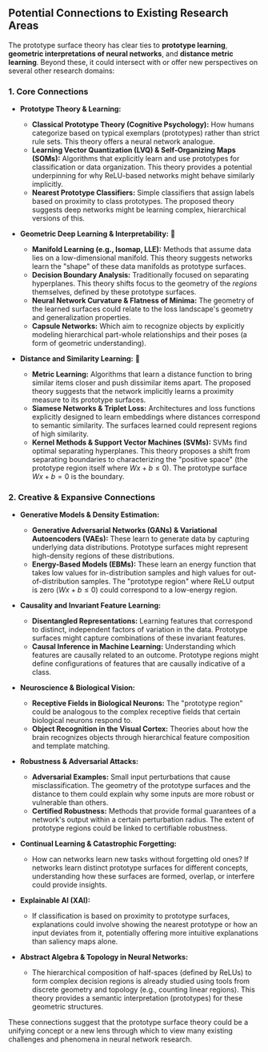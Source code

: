 ## Potential Connections to Existing Research Areas

The prototype surface theory has clear ties to **prototype learning**, **geometric interpretations of neural networks**, and **distance metric learning**. Beyond these, it could intersect with or offer new perspectives on several other research domains:

### **1. Core Connections** 

* **Prototype Theory & Learning:**
    * **Classical Prototype Theory (Cognitive Psychology):** How humans categorize based on typical exemplars (prototypes) rather than strict rule sets. This theory offers a neural network analogue.
    * **Learning Vector Quantization (LVQ) & Self-Organizing Maps (SOMs):** Algorithms that explicitly learn and use prototypes for classification or data organization. This theory provides a potential underpinning for why ReLU-based networks might behave similarly implicitly.
    * **Nearest Prototype Classifiers:** Simple classifiers that assign labels based on proximity to class prototypes. The proposed theory suggests deep networks might be learning complex, hierarchical versions of this.

* **Geometric Deep Learning & Interpretability:** 📐
    * **Manifold Learning (e.g., Isomap, LLE):** Methods that assume data lies on a low-dimensional manifold. This theory suggests networks learn the "shape" of these data manifolds as prototype surfaces.
    * **Decision Boundary Analysis:** Traditionally focused on separating hyperplanes. This theory shifts focus to the geometry of the *regions* themselves, defined by these prototype surfaces.
    * **Neural Network Curvature & Flatness of Minima:** The geometry of the learned surfaces could relate to the loss landscape's geometry and generalization properties.
    * **Capsule Networks:** Which aim to recognize objects by explicitly modeling hierarchical part-whole relationships and their poses (a form of geometric understanding).

* **Distance and Similarity Learning:** 📏
    * **Metric Learning:** Algorithms that learn a distance function to bring similar items closer and push dissimilar items apart. The proposed theory suggests that the network implicitly learns a proximity measure to its prototype surfaces.
    * **Siamese Networks & Triplet Loss:** Architectures and loss functions explicitly designed to learn embeddings where distances correspond to semantic similarity. The surfaces learned could represent regions of high similarity.
    * **Kernel Methods & Support Vector Machines (SVMs):** SVMs find optimal separating hyperplanes. This theory proposes a shift from separating boundaries to characterizing the "positive space" (the prototype region itself where $Wx+b \leq 0$). The prototype surface $Wx+b=0$ is the boundary.

### **2. Creative & Expansive Connections** 

* **Generative Models & Density Estimation:**
    * **Generative Adversarial Networks (GANs) & Variational Autoencoders (VAEs):** These learn to generate data by capturing underlying data distributions. Prototype surfaces might represent high-density regions of these distributions.
    * **Energy-Based Models (EBMs):** These learn an energy function that takes low values for in-distribution samples and high values for out-of-distribution samples. The "prototype region" where ReLU output is zero ($Wx+b \leq 0$) could correspond to a low-energy region.

* **Causality and Invariant Feature Learning:** 
    * **Disentangled Representations:** Learning features that correspond to distinct, independent factors of variation in the data. Prototype surfaces might capture combinations of these invariant features.
    * **Causal Inference in Machine Learning:** Understanding which features are causally related to an outcome. Prototype regions might define configurations of features that are causally indicative of a class.

* **Neuroscience & Biological Vision:** 
    * **Receptive Fields in Biological Neurons:** The "prototype region" could be analogous to the complex receptive fields that certain biological neurons respond to.
    * **Object Recognition in the Visual Cortex:** Theories about how the brain recognizes objects through hierarchical feature composition and template matching.

* **Robustness & Adversarial Attacks:** 
    * **Adversarial Examples:** Small input perturbations that cause misclassification. The geometry of the prototype surfaces and the distance to them could explain why some inputs are more robust or vulnerable than others.
    * **Certified Robustness:** Methods that provide formal guarantees of a network's output within a certain perturbation radius. The extent of prototype regions could be linked to certifiable robustness.

* **Continual Learning & Catastrophic Forgetting:** 
    * How can networks learn new tasks without forgetting old ones? If networks learn distinct prototype surfaces for different concepts, understanding how these surfaces are formed, overlap, or interfere could provide insights.

* **Explainable AI (XAI):** 
    * If classification is based on proximity to prototype surfaces, explanations could involve showing the nearest prototype or how an input deviates from it, potentially offering more intuitive explanations than saliency maps alone.

* **Abstract Algebra & Topology in Neural Networks:**
    * The hierarchical composition of half-spaces (defined by ReLUs) to form complex decision regions is already studied using tools from discrete geometry and topology (e.g., counting linear regions). This theory provides a semantic interpretation (prototypes) for these geometric structures.

These connections suggest that the prototype surface theory could be a unifying concept or a new lens through which to view many existing challenges and phenomena in neural network research.